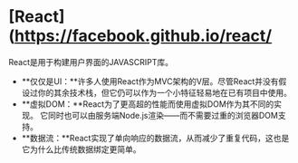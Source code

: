 # [React](https://facebook.github.io/react/
React是用于构建用户界面的JAVASCRIPT库。

* **仅仅是UI：**许多人使用React作为MVC架构的V层。尽管React并没有假设过你的其余技术栈，但它仍可以作为一个小特征轻易地在已有项目中使用。
* **虚拟DOM：**React为了更高超的性能而使用虚拟DOM作为其不同的实现。 它同时也可以由服务端Node.js渲染——而不需要过重的浏览器DOM支持。
* **数据流：**React实现了单向响应的数据流，从而减少了重复代码，这也是它为什么比传统数据绑定更简单。